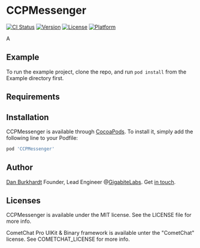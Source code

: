 # CCPMessenger

[![CI Status](https://img.shields.io/travis/DanBurkhardt/CCPMessenger.svg?style=flat)](https://travis-ci.org/DanBurkhardt/CCPMessenger)
[![Version](https://img.shields.io/cocoapods/v/CCPMessenger.svg?style=flat)](https://cocoapods.org/pods/CCPMessenger)
[![License](https://img.shields.io/cocoapods/l/CCPMessenger.svg?style=flat)](https://cocoapods.org/pods/CCPMessenger)
[![Platform](https://img.shields.io/cocoapods/p/CCPMessenger.svg?style=flat)](https://cocoapods.org/pods/CCPMessenger)

A 

## Example

To run the example project, clone the repo, and run `pod install` from the Example directory first.

## Requirements

## Installation

CCPMessenger is available through [CocoaPods](https://cocoapods.org). To install
it, simply add the following line to your Podfile:

```ruby
pod 'CCPMessenger'
```

## Author

[Dan Burkhardt](https://github.com/DanBurkhardt)
Founder, Lead Engineer @[GigabiteLabs](https://gigabitelabs.com).
Get [in touch](mailto:engineering@gigabitelabs.com).

## Licenses

CCPMessenger is available under the MIT license. See the LICENSE file for more info.

CometChat Pro UIKit & Binary framework is available unter the "CometChat" license. See COMETCHAT_LICENSE for more info.
